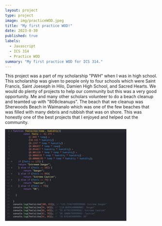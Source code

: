 ```yaml
---
layout: project
type: project
image: img/practiceWOD.jpeg
title: "My first practice WOD!"
date: 2023-8-30
published: true
labels:
  - Javascript
  - ICS 314
  - Practice WOD
summary: "My first practice WOD for ICS 314."
---
```


<div class="text-center p-4">
  
</div>

This project was a part of my scholarship "PWH" when I was in high school. This scholarship was given to people only to four schools which were Saint Francis, Saint Joeseph in Hilo, Damien High School, and Sacred Hearts. We would do plenty of projects to help our community but this was a very good opportunity. Me and many other scholars volunteer to do a beach cleanup and teamted up with "808cleanups". The beach that we cleanup was Sherwoods Beach in Waimanalo which was one of the few beaches that was filled with many debris and rubbish that was on shore. This was honestly one of the best projects that I enjoyed and helped out the community. 

<img width="400px" src="../img/practiceWODTA.png" class="img-thumbnail" >


